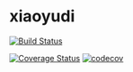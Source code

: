 # xiaoyudi
[![Build Status](https://travis-ci.com/soloveshare/xiaoyudi.svg?branch=master)](https://travis-ci.com/soloveshare/xiaoyudi)

[![Coverage Status](https://coveralls.io/repos/github/soloveshare/xiaoyudi/badge.svg?branch=master)](https://coveralls.io/github/soloveshare/xiaoyudi?branch=master)
[![codecov](https://codecov.io/gh/soloveshare/xiaoyudi/branch/master/graph/badge.svg)](https://codecov.io/gh/soloveshare/xiaoyudi)


